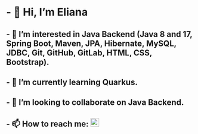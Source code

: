 # - 👋 Hi, I’m Eliana
## - 👀 I’m interested in Java Backend (Java 8 and 17, Spring Boot, Maven, JPA, Hibernate, MySQL, JDBC, Git, GitHub, GitLab, HTML, CSS, Bootstrap). 
## - 🌱 I’m currently learning Quarkus.
## - 💞️ I’m looking to collaborate on Java Backend.
## - 📫 How to reach me: <a href= "https://www.linkedin.com/in/elianaprensa/"><img src= "https://user-images.githubusercontent.com/39173046/207114560-6deaf4f2-1406-4176-b468-c05f04ceb2b9.png" width="23" height="23"></a>

<!---
elianap11/elianap11 is a ✨ special ✨ repository because its `README.md` (this file) appears on your GitHub profile.
You can click the Preview link to take a look at your changes.
--->
